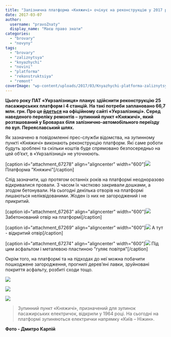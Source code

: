 ```yaml
---
title: "Залізнична платформа «Княжичі» очікує на реконструкцію у 2017 році - ФОТО"
date: 2017-03-07
author: 
  username: "pravoZnaty"
  display_name: "Маєш право знати"
categories: 
  - "brovary"
  - "novyny"
tags: 
  - "brovary"
  - "zaliznytsya"
  - "knyazhychi"
  - "novini"
  - "platforma"
  - "rekonstruktsiya"
  - "remont"
coverImage: "wp-content/uploads/2017/03/Knyazhychi-platforma-zaliznytsya_00057.jpg"
---
```


**Цього року ПАТ «Укрзалізниця» планує здійснити реконструкцію 25 пасажирських платформ і 4 станцій. На такі потреби заплановано 66,7 млн. грн. Про це [йдеться](http://www.uz.gov.ua/press_center/up_to_date_topic/446099/) на офіційному сайті «Укрзалізниці». Серед наведеного переліку ремонтів – зупинний пункт «Княжичі», який розташований у Броварах біля залізнично-автомобільного переїзду по вул. Переяславський шлях.**

Як зазначено в повідомленні прес-служби відомства, на зупинному пункті «Княжичі» виконають реконструкцію платформ. Які саме роботи будуть зроблені та скільки коштів буде спрямовано безпосередньо на цей об’єкт, в «Укрзалізниці» не уточнюють.

\[caption id="attachment\_67278" align="aligncenter" width="600"\][![](https://mpz.brovary.org/wp-content/uploads/2017/03/Knyazhychi-platforma-zaliznytsya_00044.jpg)](https://mpz.brovary.org/wp-content/uploads/2017/03/Knyazhychi-platforma-zaliznytsya_00044.jpg) Платформа "Княжичі"\[/caption\]

Слід зазначити, що протягом останніх років на платформі неодноразово відкривалися провали. З часом їх частково закривали дошками, а згодом бетонували. На сьогодні декілька отворів на платформі лишаються неліквідованими. Жоден із них не загороджений і не прикритий.

\[caption id="attachment\_67263" align="aligncenter" width="600"\][![](https://mpz.brovary.org/wp-content/uploads/2017/03/Knyazhychi-platforma-zaliznytsya_00016.jpg)](https://mpz.brovary.org/wp-content/uploads/2017/03/Knyazhychi-platforma-zaliznytsya_00016.jpg) Забетонований отвір на платформі\[/caption\]

\[caption id="attachment\_67269" align="aligncenter" width="600"\][![](https://mpz.brovary.org/wp-content/uploads/2017/03/Knyazhychi-platforma-zaliznytsya_00024.jpg)](https://mpz.brovary.org/wp-content/uploads/2017/03/Knyazhychi-platforma-zaliznytsya_00024.jpg) А тут - відкритий отвір\[/caption\]

\[caption id="attachment\_67274" align="aligncenter" width="600"\][![](https://mpz.brovary.org/wp-content/uploads/2017/03/Knyazhychi-platforma-zaliznytsya_00032.jpg)](https://mpz.brovary.org/wp-content/uploads/2017/03/Knyazhychi-platforma-zaliznytsya_00032.jpg) Під цим асфальтом і металевою пластиною "гуляє повітря"\[/caption\]

Окрім того, на платформі та на підходах до неї можна побачити пошкоджене загородження, прогнилі дерев’яні лавки, зруйновані покриття асфальту, розбиті сходи тощо.

[![](https://mpz.brovary.org/wp-content/uploads/2017/03/Knyazhychi-platforma-zaliznytsya_00019.jpg)](https://mpz.brovary.org/wp-content/uploads/2017/03/Knyazhychi-platforma-zaliznytsya_00019.jpg)

[![](https://mpz.brovary.org/wp-content/uploads/2017/03/Knyazhychi-platforma-zaliznytsya_00009.jpg)](https://mpz.brovary.org/wp-content/uploads/2017/03/Knyazhychi-platforma-zaliznytsya_00009.jpg)

[![](https://mpz.brovary.org/wp-content/uploads/2017/03/Knyazhychi-platforma-zaliznytsya_00027.jpg)](https://mpz.brovary.org/wp-content/uploads/2017/03/Knyazhychi-platforma-zaliznytsya_00027.jpg)

> Зупинний пункт «Княжичі», призначений для зупинок пасажирських електричок, відкрили у 1964 році. На сьогодні на платформі зупиняються електрички напрямку «Київ – Ніжин».

**Фото - Дмитро Карпій**
